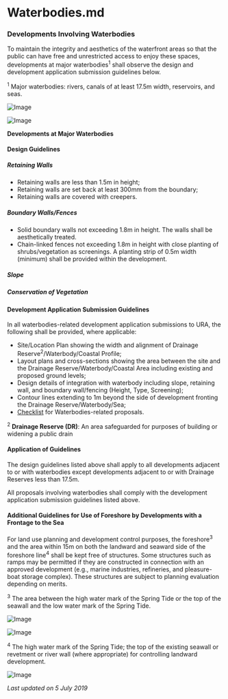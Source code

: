 # Waterbodies.md

### Developments Involving Waterbodies

To maintain the integrity and aesthetics of the waterfront areas so that the public can have free and unrestricted access to enjoy these spaces, developments at major waterbodies<sup>1</sup> shall observe the design and development application submission guidelines below.

<sup>1</sup> Major waterbodies: rivers, canals of at least 17.5m width, reservoirs, and seas.

![Image](https://www.ura.gov.sg/-/media/Corporate/Guidelines/Development-control/Commercial/C16_Waterbodies_1.jpg?h=100%25&w=100%25)

![Image](https://www.ura.gov.sg/-/media/Corporate/Guidelines/Development-control/Commercial/C17_Waterbodies_2.jpg?h=100%25&w=100%25)

**Developments at Major Waterbodies**

#### Design Guidelines

##### Retaining Walls

- Retaining walls are less than 1.5m in height;
- Retaining walls are set back at least 300mm from the boundary;
- Retaining walls are covered with creepers.

##### Boundary Walls/Fences

- Solid boundary walls not exceeding 1.8m in height. The walls shall be aesthetically treated.
- Chain-linked fences not exceeding 1.8m in height with close planting of shrubs/vegetation as screenings. A planting strip of 0.5m width (minimum) shall be provided within the development.

##### Slope

##### Conservation of Vegetation

#### Development Application Submission Guidelines

In all waterbodies-related development application submissions to URA, the following shall be provided, where applicable:

- Site/Location Plan showing the width and alignment of Drainage Reserve<sup>2</sup>/Waterbody/Coastal Profile;
- Layout plans and cross-sections showing the area between the site and the Drainage Reserve/Waterbody/Coastal Area including existing and proposed ground levels;
- Design details of integration with waterbody including slope, retaining wall, and boundary wall/fencing (Height, Type, Screening);
- Contour lines extending to 1m beyond the side of development fronting the Drainage Reserve/Waterbody/Sea;
- [Checklist](https://www.ura.gov.sg/-/media/User-Defined/URA-Online/Forms/Supplementary-forms/waterbodycl.doc) for Waterbodies-related proposals.

<sup>2</sup> **Drainage Reserve (DR)**: An area safeguarded for purposes of building or widening a public drain

#### Application of Guidelines

The design guidelines listed above shall apply to all developments adjacent to or with waterbodies except developments adjacent to or with Drainage Reserves less than 17.5m.

All proposals involving waterbodies shall comply with the development application submission guidelines listed above.

#### Additional Guidelines for Use of Foreshore by Developments with a Frontage to the Sea

For land use planning and development control purposes, the foreshore<sup>3</sup> and the area within 15m on both the landward and seaward side of the foreshore line<sup>4</sup> shall be kept free of structures. Some structures such as ramps may be permitted if they are constructed in connection with an approved development (e.g., marine industries, refineries, and pleasure-boat storage complex). These structures are subject to planning evaluation depending on merits.

<sup>3</sup> The area between the high water mark of the Spring Tide or the top of the seawall and the low water mark of the Spring Tide.

![Image](https://www.ura.gov.sg/-/media/Corporate/Guidelines/Development-control/Commercial/C13_Foreshore_A.jpg?h=100%25&w=100%25)

![Image](https://www.ura.gov.sg/-/media/Corporate/Guidelines/Development-control/Commercial/C14_Foreshore_B.jpg?h=100%25&w=100%25)

<sup>4</sup> The high water mark of the Spring Tide; the top of the existing seawall or revetment or river wall (where appropriate) for controlling landward development.

![Image](https://www.ura.gov.sg/-/media/Corporate/Guidelines/Development-control/Commercial/C15_Foreshore_C.jpg?h=100%25&w=100%25)

*Last updated on 5 July 2019*
